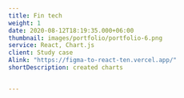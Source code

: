 ```yaml
---
title: Fin tech 
weight: 1
date: 2020-08-12T18:19:35.000+06:00
thumbnail: images/portfolio/portfolio-6.png
service: React, Chart.js
client: Study case
Alink: "https://figma-to-react-ten.vercel.app/"
shortDescription: created charts


---
```

